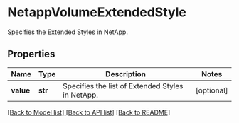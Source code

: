# NetappVolumeExtendedStyle

Specifies the Extended Styles in NetApp.

## Properties
Name | Type | Description | Notes
------------ | ------------- | ------------- | -------------
**value** | **str** | Specifies the list of Extended Styles in NetApp. | [optional] 

[[Back to Model list]](../README.md#documentation-for-models) [[Back to API list]](../README.md#documentation-for-api-endpoints) [[Back to README]](../README.md)


